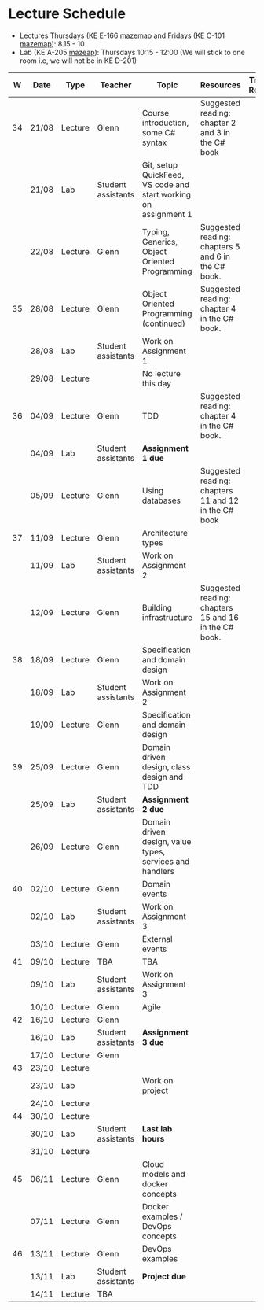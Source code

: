 # Lecture Schedule

- Lectures Thursdays (KE E-166 [mazemap](https://link.mazemap.com/lOKTYUPf) and Fridays (KE C-101 [mazemap](https://link.mazemap.com/xD9V0Axx)): 8.15 - 10
- Lab (KE A-205 [mazeap](https://link.mazemap.com/zfxeEQJe)): Thursdays 10:15 - 12:00 (We will stick to one room i.e, we will not be in KE D-201)


| W   | Date  | Type    | Teacher                      | Topic                                                           | Resources                                             | Travels / Remarks |
| --- | ----- | ------- | ---------------------------- | --------------------------------------------------------------- | ----------------------------------------------------- | ----------------- |
| 34  | 21/08 | Lecture | Glenn                        | Course introduction, some C# syntax                             | Suggested reading: chapter 2 and 3 in the C# book     |                   |
|     | 21/08 | Lab     | Student assistants           | Git, setup QuickFeed, VS code and start working on assignment 1 |                                                       |                   |
|     | 22/08 | Lecture | Glenn                        | Typing, Generics, Object Oriented Programming                   | Suggested reading: chapters 5 and 6 in the C# book.   |                   |
| 35  | 28/08 | Lecture | Glenn                        | Object Oriented Programming (continued)                         | Suggested reading: chapter 4 in the C# book.          |                   |
|     | 28/08 | Lab     | Student assistants           | Work on Assignment 1                                            |                                                       |                   |
|     | 29/08 | Lecture |                              | No lecture this day                                             |                                                       |                   |
| 36  | 04/09 | Lecture | Glenn                        | TDD                                                             | Suggested reading: chapter 4 in the C# book.          |                   |
|     | 04/09 | Lab     | Student assistants           | **Assignment 1 due**                                            |                                                       |                   |
|     | 05/09 | Lecture | Glenn                        | Using databases                                                 | Suggested reading: chapters 11 and 12 in the C# book  |                   |
| 37  | 11/09 | Lecture | Glenn                        | Architecture types                                              |                                                       |                   |
|     | 11/09 | Lab     | Student assistants           | Work on Assignment 2                                            |                                                       |                   |
|     | 12/09 | Lecture | Glenn                        | Building infrastructure                                         | Suggested reading: chapters 15 and 16 in the C# book. |                   |
| 38  | 18/09 | Lecture | Glenn                        | Specification and domain design                                 |                                                       |                   |
|     | 18/09 | Lab     | Student assistants           | Work on Assignment 2                                            |                                                       |                   |
|     | 19/09 | Lecture | Glenn                        | Specification and domain design                                 |                                                       |                   |
| 39  | 25/09 | Lecture | Glenn                        | Domain driven design, class design and TDD                      |                                                       |                   |
|     | 25/09 | Lab     | Student assistants           | **Assignment 2 due**                                            |                                                       |                   |
|     | 26/09 | Lecture | Glenn                        | Domain driven design, value types, services and handlers        |                                                       |                   |
| 40  | 02/10 | Lecture | Glenn                        | Domain events                                                   |                                                       |                   |
|     | 02/10 | Lab     | Student assistants           | Work on Assignment 3                                            |                                                       |                   |
|     | 03/10 | Lecture | Glenn                        | External events                                                 |                                                       |                   |
| 41  | 09/10 | Lecture | TBA                          | TBA                                                             |                                                       |                   |
|     | 09/10 | Lab     | Student assistants           | Work on Assignment 3                                            |                                                       |                   |
|     | 10/10 | Lecture | Glenn                        | Agile                                                           |                                                       |                   |
| 42  | 16/10 | Lecture | Glenn                        |                                                                 |                                                       |                   |
|     | 16/10 | Lab     | Student assistants           | **Assignment 3 due**                                            |                                                       |                   |
|     | 17/10 | Lecture | Glenn                        |                                                                 |                                                       |                   |
| 43  | 23/10 | Lecture |                         |                                               |                                                       |                   |
|     | 23/10 | Lab     |  | Work on project                                                 |                                                       |                   |
|     | 24/10 | Lecture |                         |                                               |                                                       |                   |
| 44  | 30/10 | Lecture |                         |                                                |                                                       |                   |
|     | 30/10 | Lab     | Student assistants | **Last lab hours**                                              |                                                       |                   |
|     | 31/10 | Lecture |                         |                                           |                                                       |                   |
| 45  | 06/11 | Lecture | Glenn                        | Cloud models and docker concepts                                |                                                       |                   |
|     | 07/11 | Lecture | Glenn                        | Docker examples / DevOps concepts                               |                                                       |                   |
| 46  | 13/11 | Lecture | Glenn                        | DevOps examples                                                 |                                                       |                   |
|     | 13/11 | Lab     | Student assistants           | **Project due**                                                 |                                                       |                   |
|     | 14/11 | Lecture | TBA                          |                                                                 |                                                       |                   |
